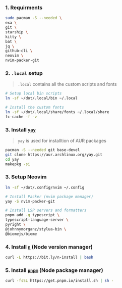 ### 1. Requirments

```sh
sudo pacman -S --needed \
exa \
git \
starship \
kitty \
bat \
jq \
github-cli \
neovim \
nvim-packer-git
```

### 2. `.local` setup

> `.local` contains all the custom scripts and fonts

```sh
# Setup local bin scripts
ln -sf ~/dot/.local/bin ~/.local

# Install the custom fonts
ln -sf ~/dot/.local/share/fonts ~/.local/share
fc-cache -f -v
```

### 3. Install [`yay`](https://github.com/Jguer/yay?tab=readme-ov-file#source)

> `yay` is used for installtion of AUR packages

```sh
pacman -S --needed git base-devel
git clone https://aur.archlinux.org/yay.git
cd yay
makepkg -si
```

### 3. Setup Neovim

```sh
ln -sf ~/dot/.config/nvim ~/.config

# Install Packer (nvim package manager)
yay -S nvim-packer-git

# Install LSP servers and formatters
pnpm add -g typescript \
typescript-language-server \
pyright \
@johnnymorganz/stylua-bin \
@biomejs/biome
```

### 4. Install [`n`](https://github.com/mklement0/n-install?tab=readme-ov-file#n-install--introduction) (Node version manager)

```sh
curl -L https://bit.ly/n-install | bash
```

### 5. Install [`pnpm`](https://pnpm.io/installation#on-posix-systems) (Node package manager)

```sh
curl -fsSL https://get.pnpm.io/install.sh | sh -
```
